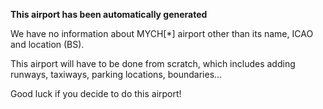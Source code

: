 **This airport has been automatically generated**

We have no information about MYCH[*] airport other than its name, ICAO and location (BS).

This airport will have to be done from scratch, which includes adding runways, taxiways, parking locations, boundaries...

Good luck if you decide to do this airport!